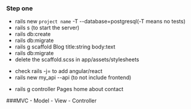 ### Step one
- rails new `project name` -T --database=postgresql(-T means no tests)
- rails s (to start the server)
- rails db:create 
- rails db:migrate
- rails g scaffold Blog title:string body:text
- rails db:migrate
- delete the scaffold.scss in app/assets/stylesheets
* check rails -j= to add angular/react
* rails new my_api --api (to not include frontend)
- rails g controller Pages home about contact

###MVC - Model - View - Controller

